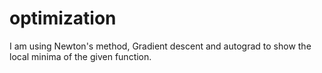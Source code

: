 # optimization
I am using Newton's method, Gradient descent and autograd to show the local minima of the given function. 
